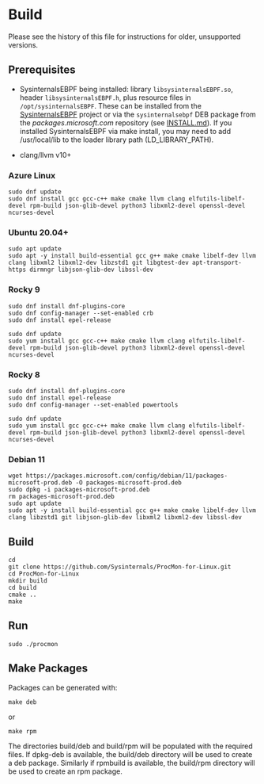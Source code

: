 # Build
Please see the history of this file for instructions for older, unsupported versions.

## Prerequisites
- SysinternalsEBPF being installed:
library `libsysinternalsEBPF.so`, header `libsysinternalsEBPF.h`, plus
resource files in `/opt/sysinternalsEBPF`. These can be installed from
the
[SysinternalsEBPF](https://github.com/Sysinternals/SysinternalsEBPF)
project or via the `sysinternalsebpf` DEB package from the
_packages.microsoft.com_ repository (see [INSTALL.md](INSTALL.md)).
If you installed SysinternalsEBPF via make install, you may need to add /usr/local/lib to the loader library path (LD_LIBRARY_PATH).

- clang/llvm v10+

### Azure Linux
```
sudo dnf update
sudo dnf install gcc gcc-c++ make cmake llvm clang elfutils-libelf-devel rpm-build json-glib-devel python3 libxml2-devel openssl-devel ncurses-devel
```

### Ubuntu 20.04+
```
sudo apt update
sudo apt -y install build-essential gcc g++ make cmake libelf-dev llvm clang libxml2 libxml2-dev libzstd1 git libgtest-dev apt-transport-https dirmngr libjson-glib-dev libssl-dev
```

### Rocky 9
```
sudo dnf install dnf-plugins-core
sudo dnf config-manager --set-enabled crb
sudo dnf install epel-release

sudo dnf update
sudo yum install gcc gcc-c++ make cmake llvm clang elfutils-libelf-devel rpm-build json-glib-devel python3 libxml2-devel openssl-devel ncurses-devel
```

### Rocky 8
```
sudo dnf install dnf-plugins-core
sudo dnf install epel-release
sudo dnf config-manager --set-enabled powertools

sudo dnf update
sudo yum install gcc gcc-c++ make cmake llvm clang elfutils-libelf-devel rpm-build json-glib-devel python3 libxml2-devel openssl-devel ncurses-devel
```

### Debian 11
```
wget https://packages.microsoft.com/config/debian/11/packages-microsoft-prod.deb -O packages-microsoft-prod.deb
sudo dpkg -i packages-microsoft-prod.deb
rm packages-microsoft-prod.deb
sudo apt update
sudo apt -y install build-essential gcc g++ make cmake libelf-dev llvm clang libzstd1 git libjson-glib-dev libxml2 libxml2-dev libssl-dev
```

## Build
```
cd
git clone https://github.com/Sysinternals/ProcMon-for-Linux.git
cd ProcMon-for-Linux
mkdir build
cd build
cmake ..
make
```

## Run
```
sudo ./procmon
```

## Make Packages
Packages can be generated with:
```
make deb
```
or
```
make rpm
```

The directories build/deb and build/rpm will be populated with the required
files. If dpkg-deb is available, the build/deb directory will be used to create
a deb package. Similarly if rpmbuild is available, the build/rpm directory will
be used to create an rpm package.
